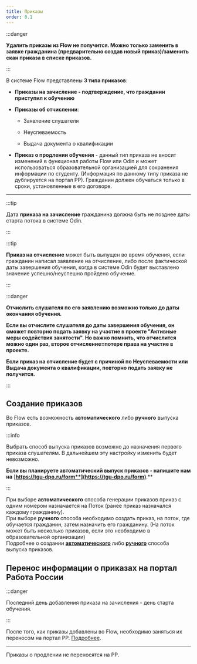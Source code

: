 ```yaml
---
title: Приказы
order: 0.1
---
```


:::danger 

**Удалить приказы из Flow не получится. Можно только заменить в заявке гражданина (предварительно создав новый приказ)/заменить скан приказа в списке приказов.**

:::

В системе Flow представлены **3 типа приказов**:

-  **Приказы на зачисление - подтверждение, что гражданин приступил к обучению**

-  **Приказы об отчислении**:

   -  Заявление слушателя

   -  Неуспеваемость

   -  Выдача документа о квалификации

-  **Приказ о продлении обучения** -  данный тип приказа не вносит изменений в функционал работы Flow или Odin и может использоваться образовательной организацией для сохранения информации по студенту. (Информация по данному типу приказа не дублируется на портал РР).  Гражданин должен обучаться только в сроки, установленные в его договоре.

---

:::tip 

Дата **приказа на зачисление** гражданина должна быть не позднее даты старта потока в системе Odin.

:::

:::tip 

**Приказ на отчисление** может быть выпущен во время обучения, если гражданин написал заявление на отчисление, либо после фактической даты завершения обучения, когда в системе Odin будет выставлено значение успешно/неуспешно пройдено обучение.

:::

:::danger 

**Отчислить слушателя по его заявлению возможно только до даты окончания обучения.**

**Если вы отчислите слушателя до даты завершения обучения, он сможет повторно подать заявку на участие в проекте "Активные меры содействия занятости". Но важно помнить, что отчислится можно один раз, второе отчисление=потере права на участие в проекте.**

**Если приказ на отчисление  будет с причиной по Неуспеваемости или Выдача документа о квалификации, повторно подать заявку не получится.**

:::

## Создание приказов

Во  Flow есть возможность **автоматического** либо **ручного** выпуска приказов.

:::info 

Выбрать способ выпуска приказов возможно до назначения первого приказа слушателям. В дальнейшем эту настройку изменить будет невозможно.

**Если вы планируете  автоматический выпуск приказов - напишите нам на** [**https://tgu-dpo.ru/form**](https://tgu-dpo.ru/form)**.**

:::

При выборе **автоматического** способа генерации приказов  приказ  с одним номером  назначается на Поток (ранее приказ назначался каждому гражданину). \
При выборе **ручного** способа необходимо создать приказ, на поток, где обучается гражданин, затем назначить его гражданину. (На поток может быть несколько приказов, если это необходимо в образовательной организации)\
Подробнее о создании  [**автоматического**](./avtomaticheskii-vypusk-prikazov) либо [**ручного**](./ruchnoi-vypusk-prikazov)  способа выпуска приказов.

## Перенос информации о приказах  на портал  Работа России

:::danger 

Последний день добавления приказа на зачисления - день старта обучения.

:::

После того, как приказы добавлены во Flow, необходимо заняться их переносом на портал РР. [Подробнее](./vnesenie-dannykh-o-prikazakh-na-portal-rr).

---

Приказы о продлении не переносятся на РР.